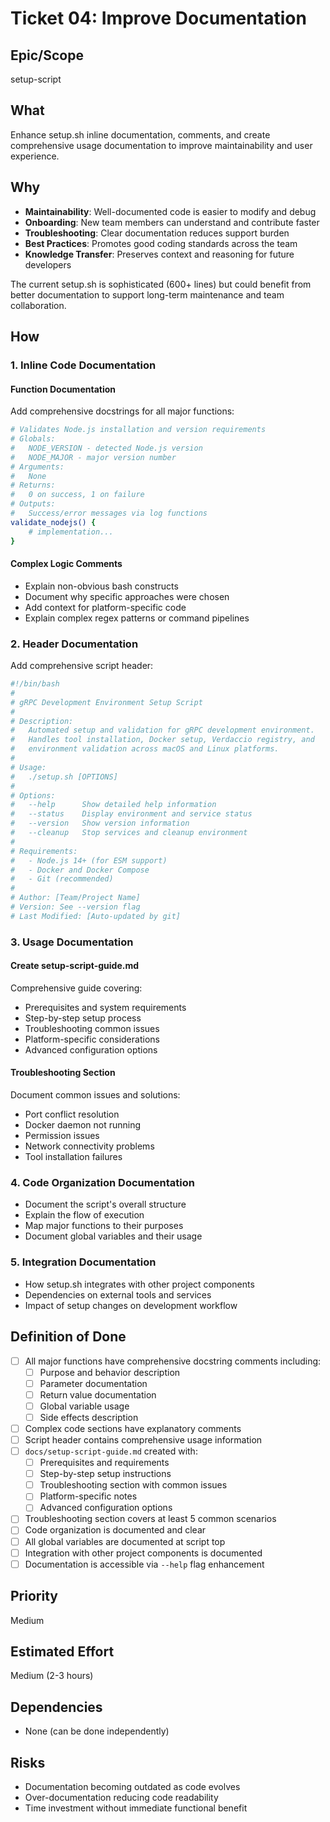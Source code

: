 # Ticket 04: Improve Documentation

## Epic/Scope
setup-script

## What
Enhance setup.sh inline documentation, comments, and create comprehensive usage documentation to improve maintainability and user experience.

## Why
- **Maintainability**: Well-documented code is easier to modify and debug
- **Onboarding**: New team members can understand and contribute faster
- **Troubleshooting**: Clear documentation reduces support burden
- **Best Practices**: Promotes good coding standards across the team
- **Knowledge Transfer**: Preserves context and reasoning for future developers

The current setup.sh is sophisticated (600+ lines) but could benefit from better documentation to support long-term maintenance and team collaboration.

## How

### 1. Inline Code Documentation

#### Function Documentation
Add comprehensive docstrings for all major functions:
```bash
# Validates Node.js installation and version requirements
# Globals:
#   NODE_VERSION - detected Node.js version
#   NODE_MAJOR - major version number
# Arguments:
#   None
# Returns:
#   0 on success, 1 on failure
# Outputs:
#   Success/error messages via log functions
validate_nodejs() {
    # implementation...
}
```

#### Complex Logic Comments
- Explain non-obvious bash constructs
- Document why specific approaches were chosen
- Add context for platform-specific code
- Explain complex regex patterns or command pipelines

### 2. Header Documentation
Add comprehensive script header:
```bash
#!/bin/bash
#
# gRPC Development Environment Setup Script
# 
# Description:
#   Automated setup and validation for gRPC development environment.
#   Handles tool installation, Docker setup, Verdaccio registry, and
#   environment validation across macOS and Linux platforms.
#
# Usage:
#   ./setup.sh [OPTIONS]
#
# Options:
#   --help      Show detailed help information
#   --status    Display environment and service status
#   --version   Show version information
#   --cleanup   Stop services and cleanup environment
#
# Requirements:
#   - Node.js 14+ (for ESM support)
#   - Docker and Docker Compose
#   - Git (recommended)
#
# Author: [Team/Project Name]
# Version: See --version flag
# Last Modified: [Auto-updated by git]
```

### 3. Usage Documentation

#### Create setup-script-guide.md
Comprehensive guide covering:
- Prerequisites and system requirements
- Step-by-step setup process
- Troubleshooting common issues
- Platform-specific considerations
- Advanced configuration options

#### Troubleshooting Section
Document common issues and solutions:
- Port conflict resolution
- Docker daemon not running
- Permission issues
- Network connectivity problems
- Tool installation failures

### 4. Code Organization Documentation
- Document the script's overall structure
- Explain the flow of execution
- Map major functions to their purposes
- Document global variables and their usage

### 5. Integration Documentation
- How setup.sh integrates with other project components
- Dependencies on external tools and services
- Impact of setup changes on development workflow

## Definition of Done

- [ ] All major functions have comprehensive docstring comments including:
  - [ ] Purpose and behavior description
  - [ ] Parameter documentation
  - [ ] Return value documentation
  - [ ] Global variable usage
  - [ ] Side effects description
- [ ] Complex code sections have explanatory comments
- [ ] Script header contains comprehensive usage information
- [ ] `docs/setup-script-guide.md` created with:
  - [ ] Prerequisites and requirements
  - [ ] Step-by-step setup instructions
  - [ ] Troubleshooting section with common issues
  - [ ] Platform-specific notes
  - [ ] Advanced configuration options
- [ ] Troubleshooting section covers at least 5 common scenarios
- [ ] Code organization is documented and clear
- [ ] All global variables are documented at script top
- [ ] Integration with other project components is documented
- [ ] Documentation is accessible via `--help` flag enhancement

## Priority
Medium

## Estimated Effort
Medium (2-3 hours)

## Dependencies
- None (can be done independently)

## Risks
- Documentation becoming outdated as code evolves
- Over-documentation reducing code readability
- Time investment without immediate functional benefit